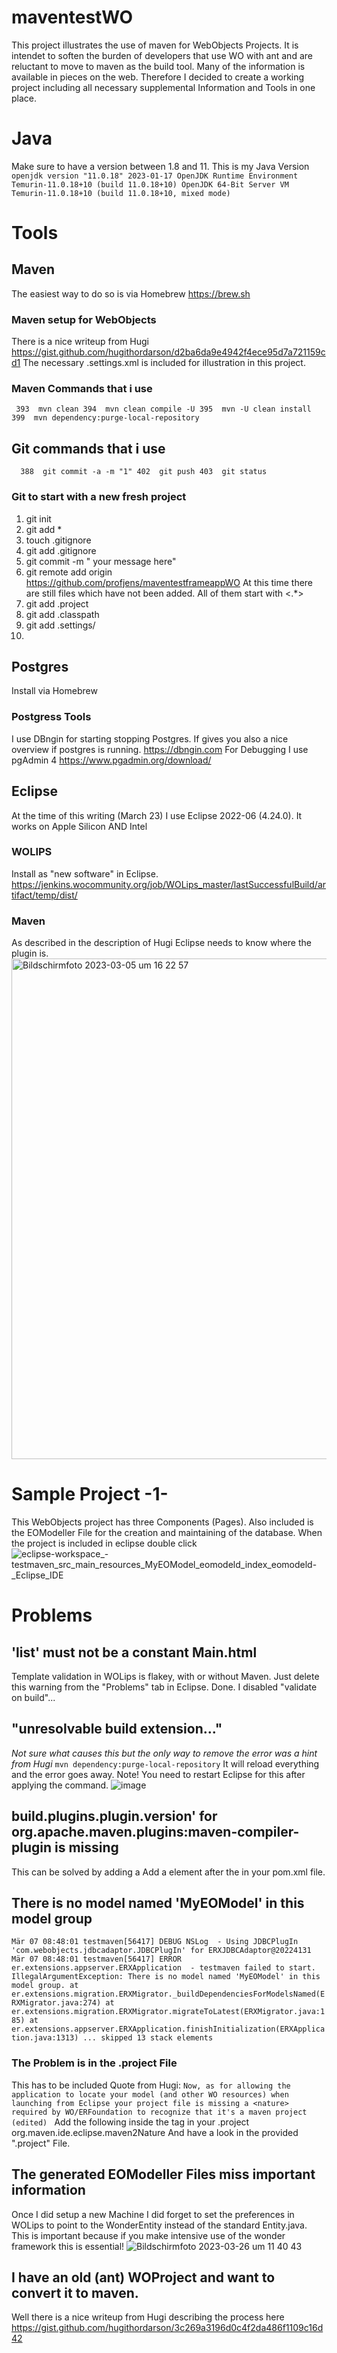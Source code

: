 # maventestWO
This project illustrates the use of maven for WebObjects Projects. It is intendet to soften the burden of developers that use WO with ant and are reluctant to move to maven as the build tool.
Many of the information is available in pieces on the web. Therefore I decided to create a working project including all necessary supplemental Information and Tools in one place.
# Java
Make sure to have a version between 1.8 and 11. 
This is my Java Version
`openjdk version "11.0.18" 2023-01-17
OpenJDK Runtime Environment Temurin-11.0.18+10 (build 11.0.18+10)
OpenJDK 64-Bit Server VM Temurin-11.0.18+10 (build 11.0.18+10, mixed mode)`
# Tools
## Maven
The easiest way to do so is via Homebrew https://brew.sh
### Maven setup for WebObjects
There is a nice writeup from Hugi https://gist.github.com/hugithordarson/d2ba6da9e4942f4ece95d7a721159cd1
The necessary .settings.xml is included for illustration in this project.
### Maven Commands that i use
` 393  mvn clean
  394  mvn clean compile -U
  395  mvn -U clean install
  399  mvn dependency:purge-local-repository`
## Git commands that i use
`  388  git commit -a -m "1"
  402  git push
  403  git status`
### Git to start with a new fresh project
1. git init
2. git add *
3. touch .gitignore
4. git add .gitignore
5. git commit -m " your message here"
6. git remote add origin https://github.com/profjens/maventestframeappWO
At this time there are still files which have not been added. All of them start with <.*>
7. git add .project
8. git add .classpath
9. git add .settings/
10. 
## Postgres
Install via Homebrew
### Postgress Tools
I use DBngin for starting stopping Postgres. If gives you also a nice overview if postgres is running. https://dbngin.com
For Debugging I use pgAdmin 4 https://www.pgadmin.org/download/
## Eclipse
At the time of this writing (March 23) I use Eclipse 2022-06 (4.24.0). It works on Apple Silicon AND Intel
### WOLIPS 
Install as "new software" in Eclipse. https://jenkins.wocommunity.org/job/WOLips_master/lastSuccessfulBuild/artifact/temp/dist/
### Maven 
As described in the description of Hugi Eclipse needs to know where the plugin is.
<img width="801" alt="Bildschirm­foto 2023-03-05 um 16 22 57" src="https://user-images.githubusercontent.com/1333381/222969637-469fd729-6c3e-4c48-85d5-2f7366ef3ca0.png">
# Sample Project -1- 
This WebObjects project has three Components (Pages). Also included is the EOModeller File for the creation and maintaining of the database. 
When the project is included in eclipse double click 
![eclipse-workspace_-_testmaven_src_main_resources_MyEOModel_eomodeld_index_eomodeld_-_Eclipse_IDE](https://user-images.githubusercontent.com/1333381/222967771-853b22c1-6761-40bc-b710-d21c62300c3d.jpg)
# Problems
## 'list' must not be a constant	Main.html
Template validation in WOLips is flakey, with or without Maven. Just delete this warning from the "Problems" tab in Eclipse. Done.
I disabled "validate on build"... 
## "unresolvable build extension..." 
_Not sure what causes this but the only way to remove the error was a hint from Hugi_
`mvn dependency:purge-local-repository`
It will reload everything and the error goes away. Note! You need to restart Eclipse for this after applying the command.
![image](https://user-images.githubusercontent.com/1333381/223358556-ba3b160d-f80c-4835-905f-0f394fc25cc4.png)
## build.plugins.plugin.version' for org.apache.maven.plugins:maven-compiler-plugin is missing
This can be solved by adding a Add a <version> element after the <plugin> <artifactId> in your pom.xml file. 
## There is no model named 'MyEOModel' in this model group
`Mär 07 08:48:01 testmaven[56417] DEBUG NSLog  - Using JDBCPlugIn 'com.webobjects.jdbcadaptor.JDBCPlugIn' for ERXJDBCAdaptor@20224131
Mär 07 08:48:01 testmaven[56417] ERROR er.extensions.appserver.ERXApplication  - testmaven failed to start.
IllegalArgumentException: There is no model named 'MyEOModel' in this model group.
  at er.extensions.migration.ERXMigrator._buildDependenciesForModelsNamed(ERXMigrator.java:274)
  at er.extensions.migration.ERXMigrator.migrateToLatest(ERXMigrator.java:185)
  at er.extensions.appserver.ERXApplication.finishInitialization(ERXApplication.java:1313)
  ... skipped 13 stack elements`
 ### The Problem is in the .project File
 This has to be included Quote from Hugi:
`Now, as for allowing the application to locate your model (and other WO resources) when launching from Eclipse your project file is missing a <nature>  required by WO/ERFoundation to recognize that it's a maven project (edited) `
Add the following inside the <natures> tag in your .project
<nature>org.maven.ide.eclipse.maven2Nature</nature>
And have a look in the provided ".project" File.
## The generated EOModeller Files miss important information
Once I did setup a new Machine I did forget to set the preferences in WOLips to point to the WonderEntity instead of the standard Entity.java. This is important because if you make intensive use of the wonder framework this is essential!
![Bildschirm­foto 2023-03-26 um 11 40 43](https://user-images.githubusercontent.com/1333381/227767695-4b13985a-aa3c-4602-920d-2f3f2d520101.png)
## I have an old (ant) WOProject and want to convert it to maven.
Well there is a nice writeup from Hugi describing the process here https://gist.github.com/hugithordarson/3c269a3196d0c4f2da486f1109c16d42

